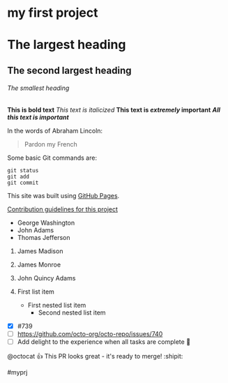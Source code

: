 # my first project

# The largest heading
## The second largest heading
###### The smallest heading

**This is bold text**
*This text is italicized*
**This text is _extremely_ important**
***All this text is important***

In the words of Abraham Lincoln:
> Pardon my French

Some basic Git commands are:
```
git status
git add
git commit
```

This site was built using [GitHub Pages](https://pages.github.com/).

[Contribution guidelines for this project](docs/CONTRIBUTING.md)
- George Washington
- John Adams
- Thomas Jefferson
1. James Madison
2. James Monroe
3. John Quincy Adams

1. First list item
   - First nested list item
     * Second nested list item

- [x] #739
- [ ] https://github.com/octo-org/octo-repo/issues/740
- [ ] Add delight to the experience when all tasks are complete :tada:

@octocat :+1: This PR looks great - it's ready to merge! :shipit:

#myprj
